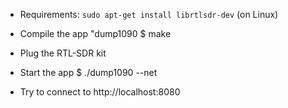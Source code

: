 - Requirements:
  `sudo apt-get install librtlsdr-dev` (on Linux)
  
- Compile the app "dump1090
  $ make

- Plug the RTL-SDR kit

- Start the app
  $ ./dump1090 --net

- Try to connect to http://localhost:8080
